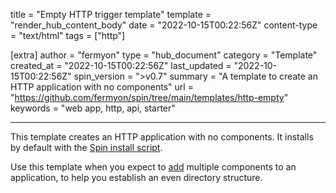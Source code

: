 title = "Empty HTTP trigger template"
template = "render_hub_content_body"
date = "2022-10-15T00:22:56Z"
content-type = "text/html"
tags = ["http"]

[extra]
author = "fermyon"
type = "hub_document"
category = "Template"
created_at = "2022-10-15T00:22:56Z"
last_updated = "2022-10-15T00:22:56Z"
spin_version = ">v0.7"
summary =  "A template to create an HTTP application with no components"
url = "https://github.com/fermyon/spin/tree/main/templates/http-empty"
keywords = "web app, http, api, starter"

---

This template creates an HTTP application with no components. It installs by default with the [Spin install script](https://developer.fermyon.com/spin/install#installing-spin).

Use this template when you expect to [add](https://developer.fermyon.com/spin/writing-apps#adding-a-new-component-to-an-application) multiple components to an application, to help you establish an even directory structure.
